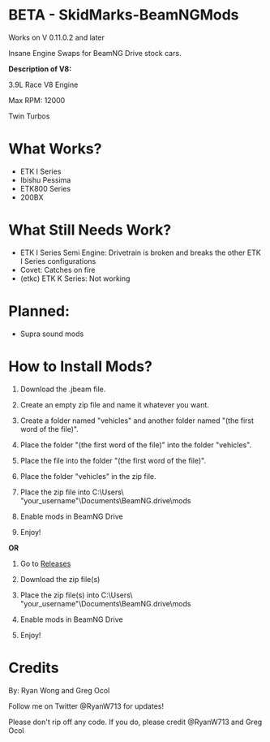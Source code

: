 # BETA - SkidMarks-BeamNGMods 

Works on V 0.11.0.2 and later

Insane Engine Swaps for BeamNG Drive stock cars. 

**Description of V8:**

3.9L Race V8 Engine

Max RPM: 12000

Twin Turbos 

# What Works?
- ETK I Series
- Ibishu Pessima
- ETK800 Series
- 200BX


# What Still Needs Work?
- ETK I Series Semi Engine: Drivetrain is broken and breaks the other ETK I Series configurations
- Covet: Catches on fire
- (etkc) ETK K Series: Not working


# Planned: 
- Supra sound mods


# How to Install Mods?
1) Download the .jbeam file. 

2) Create an empty zip file and name it whatever you want.

3) Create a folder named "vehicles" and another folder named "(the first word of the file)".

4) Place the folder "(the first word of the file)" into the folder "vehicles".

5) Place the file into the folder "(the first word of the file)".

6) Place the folder "vehicles" in the zip file.

7) Place the zip file into C:\Users\ "your_username"\Documents\BeamNG.drive\mods

8) Enable mods in BeamNG Drive 

9) Enjoy!

**OR**

1) Go to [Releases](https://github.com/Rybo713/SkidMarks-BeamNGMods/releases)

2) Download the zip file(s)

3) Place the zip file(s) into C:\Users\ "your_username"\Documents\BeamNG.drive\mods

4) Enable mods in BeamNG Drive

5) Enjoy!

# Credits
By: Ryan Wong and Greg Ocol

Follow me on Twitter @RyanW713 for updates!

Please don't rip off any code. If you do, please credit @RyanW713 and Greg Ocol
